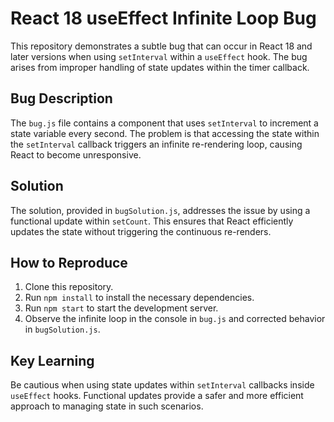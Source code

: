 # React 18 useEffect Infinite Loop Bug

This repository demonstrates a subtle bug that can occur in React 18 and later versions when using `setInterval` within a `useEffect` hook.  The bug arises from improper handling of state updates within the timer callback.

## Bug Description
The `bug.js` file contains a component that uses `setInterval` to increment a state variable every second.  The problem is that accessing the state within the `setInterval` callback triggers an infinite re-rendering loop, causing React to become unresponsive.

## Solution
The solution, provided in `bugSolution.js`, addresses the issue by using a functional update within `setCount`. This ensures that React efficiently updates the state without triggering the continuous re-renders. 

## How to Reproduce
1. Clone this repository.
2. Run `npm install` to install the necessary dependencies.
3. Run `npm start` to start the development server.
4. Observe the infinite loop in the console in `bug.js` and corrected behavior in `bugSolution.js`.

## Key Learning
Be cautious when using state updates within `setInterval` callbacks inside `useEffect` hooks. Functional updates provide a safer and more efficient approach to managing state in such scenarios. 